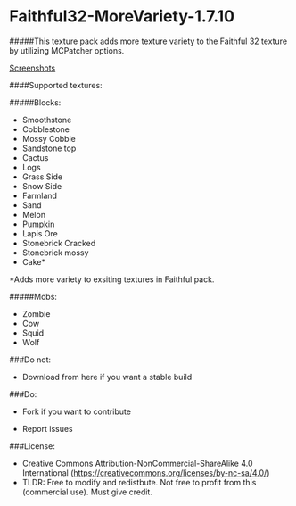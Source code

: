 # Faithful32-MoreVariety-1.7.10

#####This texture pack adds more texture variety to the Faithful 32 texture by utilizing MCPatcher options. 

[Screenshots](http://imgur.com/a/m0iE3)

####Supported textures: 

#####Blocks:
  
  * Smoothstone
  * Cobblestone
  * Mossy Cobble
  * Sandstone top
  * Cactus
  * Logs
  * Grass Side
  * Snow Side
  * Farmland
  * Sand
  * Melon
  * Pumpkin
  * Lapis Ore
  * Stonebrick Cracked
  * Stonebrick mossy
  * Cake*

*Adds more variety to exsiting textures in Faithful pack. 
 
#####Mobs:
  * Zombie
  * Cow
  * Squid
  * Wolf

###Do not: 

* Download from here if you want a stable build

###Do: 

* Fork if you want to contribute

* Report issues


###License: 

* Creative Commons Attribution-NonCommercial-ShareAlike 4.0 International (https://creativecommons.org/licenses/by-nc-sa/4.0/)
* TLDR: Free to modify and redistbute. Not free to profit from this (commercial use). Must give credit. 

